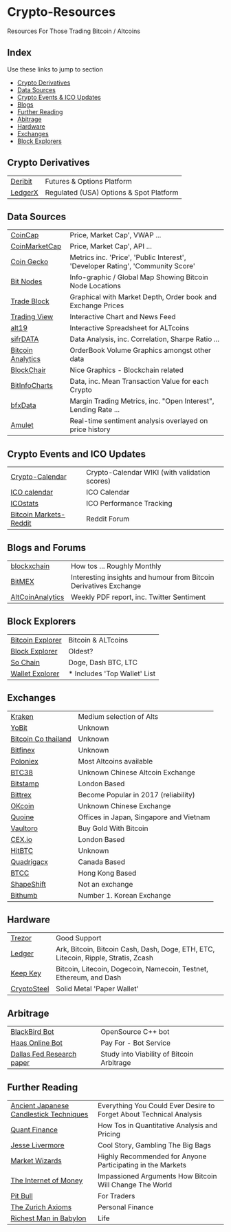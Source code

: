 # Crypto-Resources #
Resources For Those Trading Bitcoin / Altcoins


## Index ## 
Use these links to jump to section

 * [Crypto Derivatives](#crypto-derivatives)
 * [Data Sources](#data-sources)
 * [Crypto Events & ICO Updates](#crypto-events-and-ico-updates)  
 * [Blogs](#blogs-and-forums)   
 * [Further Reading](#further-reading)
 * [Abitrage](#arbitrage)
 * [Hardware](#hardware)    
 * [Exchanges](#exchanges)
 * [Block Explorers](#block-explorers)   
 

## Crypto Derivatives ##

|   |   |
|---|---|
| [Deribit](https://www.deribit.com/) |  Futures & Options Platform |
| [LedgerX](https://ledgerx.com/)  | Regulated (USA) Options & Spot Platform  |





## Data Sources ##

|   |   | 
|---|---|
|  [CoinCap](http://coincap.io/)  |  Price, Market Cap', VWAP ... |
|  [CoinMarketCap](https://coinmarketcap.com/)  | Price, Market Cap', API ...  |
|  [Coin Gecko](https://www.coingecko.com/en)  | Metrics inc. 'Price', 'Public Interest', 'Developer Rating', 'Community Score'  | 
|  [Bit Nodes](https://bitnodes.21.co/) |   Info-graphic / Global Map Showing Bitcoin Node Locations| 
|  [Trade Block](https://tradeblock.com/markets) | Graphical with Market Depth, Order book and Exchange Prices  | 
|  [Trading View](https://www.tradingview.com/chart/BTCUSD/) |  Interactive Chart and News Feed | 
|  [alt19](http://alt19.com/) |  Interactive Spreadsheet for ALTcoins | 
|  [sifrDATA](https://www.sifrdata.com/) |  Data Analysis, inc. Correlation, Sharpe Ratio ... | 
|  [Bitcoin Analytics](http://bitcoin-analytics.com/) | OrderBook Volume Graphics amongst other data | 
|  [BlockChair](https://blockchair.com/) |  Nice Graphics - Blockchain related | 
|  [BitInfoCharts](https://bitinfocharts.com/) |  Data, inc. Mean Transaction Value for each Crypto | 
|  [bfxData](https://www.bfxdata.com/swaphistory/totals)| Margin Trading Metrics, inc. "Open Interest", Lending Rate ... |
|  [Amulet](https://amuletplatform.com/data/coin/84)| Real-time sentiment analysis overlayed on price history |




## Crypto Events and ICO Updates ##

|   |   |
|---|---|
| [Crypto-Calendar](http://coinmarketcal.com/) |  Crypto-Calendar WIKI (with validation scores) |
| [ICO calendar](https://tokenmarket.net/ico-calendar)  | ICO Calendar  |
| [ICOstats](https://icostats.com/vs-btc) | ICO Performance Tracking  |
| [Bitcoin Markets-Reddit](https://www.reddit.com/r/BitcoinMarkets/)  | Reddit Forum  |



## Blogs and Forums ##

|   |   |
|---|---|
|  [blockxchain](http://blockxchain.org/) | How tos ... Roughly Monthly  |
|  [BitMEX](https://blog.bitmex.com/) |  Interesting insights and humour from Bitcoin Derivatives Exchange|
|  [AltCoinAnalytics](http://altcoinanalytics.com) | Weekly PDF report, inc. Twitter Sentiment  |




## Block Explorers ##

|   |   |
|---|---|
| [Bitcoin Explorer](https://bitinfocharts.com/bitcoin/explorer/)  | Bitcoin & ALTcoins  |
| [Block Explorer](https://blockchain.info/)  | Oldest?  |
| [So Chain](https://chain.so/btc) |  Doge, Dash BTC, LTC |
| [Wallet Explorer](https://www.walletexplorer.com/) |  * Includes 'Top Wallet' List |


## Exchanges ##

|   |   |
|---|---|
| [Kraken](https://www.kraken.com/)  | Medium selection of Alts  |
| [YoBit](https://yobit.net/en/)  |  Unknown |
| [Bitcoin Co thailand](https://bx.in.th/) |  Unknown |
| [Bitfinex](https://www.bitfinex.com/) | Unknown  |
| [Poloniex](https://www.poloniex.com/) |  Most Altcoins available |
| [BTC38](http://www.btc38.com/trade_en.html)  |  Unknown Chinese Altcoin Exchange |
| [Bitstamp](https://www.bitstamp.net/) |  London Based |
| [Bittrex](https://bittrex.com/) | Become Popular in 2017 (reliability)  |
| [OKcoin](https://www.okcoin.com/)  | Unknown Chinese Exchange  |
| [Quoine](https://quoine.com/)  | Offices in Japan, Singapore and Vietnam  |
| [Vaultoro](https://www.vaultoro.com/)  | Buy Gold With Bitcoin  |
| [CEX.io](https://cex.io/)  |  London Based |
| [HitBTC](https://hitbtc.com) |  Unknown |
| [Quadrigacx](https://www.quadrigacx.com) | Canada Based  |
| [BTCC](https://www.btcc.com/) |  Hong Kong Based |
| [ShapeShift](https://shapeshift.io/#/coins) |  Not an exchange |
| [Bithumb](https://www.bithumb.com/) | Number 1. Korean Exchange |


## Hardware ##

|   |   |
|---|---|
|  [Trezor](https://trezor.io/) |  Good Support |
|  [Ledger](https://www.ledgerwallet.com/) | Ark, Bitcoin, Bitcoin Cash, Dash, Doge, ETH, ETC, Litecoin, Ripple, Stratis, Zcash |
|  [Keep Key](https://www.keepkey.com/) |  Bitcoin, Litecoin, Dogecoin, Namecoin, Testnet, Ethereum, and Dash |
| [CryptoSteel](http://cryptosteel.com/)  |  Solid Metal 'Paper Wallet' |
 

## Arbitrage ##

|   |   |
|---|---|
| [BlackBird Bot](https://github.com/butor/blackbird) |  OpenSource C++ bot |
| [Haas Online Bot](https://www.haasonline.com/features/)  |  Pay For - Bot Service |
| [Dallas Fed Research paper](http://econpapers.repec.org/scripts/redir.pf?u=https%3A%2F%2Fwww.dallasfed.org%2Finstitute%2F~%2Fmedia%2Fdocuments%2Finstitute%2Fwpapers%2F2016%2F0293.pdf;h=repec:fip:feddgw:293) | Study into Viability of Bitcoin Arbitrage  |

 

## Further Reading ##

|   |   |
|---|---|
| [Ancient Japanese Candlestick Techniques](https://www.amazon.co.uk/d/Books/Japanese-Candlestick-Charting-Techniques-Contemporary-Ancient-Investment/0139316507)  | Everything You Could Ever Desire to Forget About Technical Analysis  |
|  [Quant Finance](https://www.amazon.co.uk/Paul-Wilmott-Introduces-Quantitative-Finance/dp/0470319585) |  How Tos in Quantitative Analysis and Pricing |
| [Jesse Livermore](https://www.amazon.co.uk/Reminiscences-Stock-Operator-Edwin-Lefevre/dp/1500541052/ref=pd_lpo_sbs_14_t_0?_encoding=UTF8&psc=1&refRID=QMV17KZ1TH3P8P2B3WAF)  | Cool Story, Gambling The Big Bags  |
| [Market Wizards](https://www.amazon.co.uk/Market-Wizards-Jack-D-Schwager/dp/1118273052/ref=pd_bxgy_14_img_2?_encoding=UTF8&psc=1&refRID=Q466YPXN9DH5BA0Z2HKB)  | Highly Recommended for Anyone Participating in the Markets  |
| [The Internet of Money](https://www.amazon.co.uk/Internet-Money-collection-Andreas-Antonopoulos/dp/1537000454/ref=sr_1_1_twi_pap_2?s=books&ie=UTF8&qid=1495792492&sr=1-1&keywords=the+internet+of+money)  | Impassioned Arguments How Bitcoin Will Change The World  |
|  [Pit Bull](https://www.amazon.co.uk/d/cka/Pit-Bull-Lessons-Wall-Streets-Champion-Trader/0887309569) | For Traders  |
| [The Zurich Axioms](https://www.amazon.co.uk/Zurich-Axioms-reward-generations-bankers/dp/1897597495/ref=sr_1_1?s=books&ie=UTF8&qid=1495792909&sr=1-1&keywords=zurich+axioms)  | Personal Finance  |
| [Richest Man in Babylon](https://www.amazon.co.uk/Richest-Babylon-Clason-George-Paperback/dp/B00GOH7YVQ/ref=sr_1_5?s=books&ie=UTF8&qid=1495792947&sr=1-5&keywords=the+richest+man+in+babylon)  |  Life |





